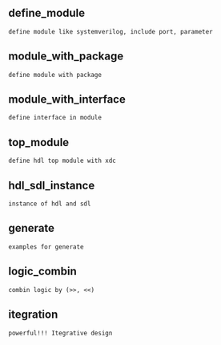 
## define_module
    define module like systemverilog, include port, parameter

## module_with_package
    define module with package

## module_with_interface
    define interface in module

## top_module 
    define hdl top module with xdc

## hdl_sdl_instance
    instance of hdl and sdl

## generate
    examples for generate

## logic_combin
    combin logic by (>>, <<)

## itegration
    powerful!!! Itegrative design